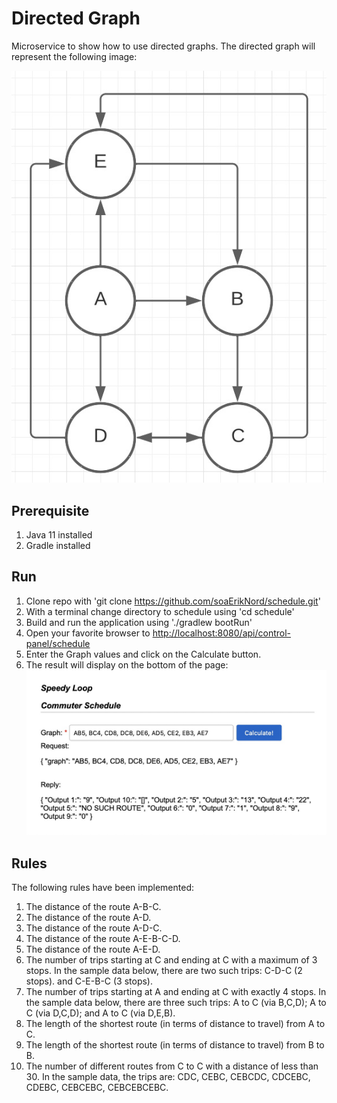 # Directed Graph

Microservice to show how to use directed graphs.  The directed graph will represent the following image:

![Directed Graph](directedGraph.jpg)

## Prerequisite 

1) Java 11 installed
2) Gradle installed

## Run

1) Clone repo with 'git clone https://github.com/soaErikNord/schedule.git'
2) With a terminal change directory to schedule using 'cd schedule'
3) Build and run the application using './gradlew bootRun'
4) Open your favorite browser to [http://localhost:8080/api/control-panel/schedule](http://localhost:8080/api/control-panel/schedule)
5) Enter the Graph values and click on the Calculate button.
6) The result will display on the bottom of the page:
![Example Page](examplePage.jpg)

## Rules

The following rules have been implemented:

1) The distance of the route A-B-C.
2) The distance of the route A-D.
3) The distance of the route A-D-C.
4) The distance of the route A-E-B-C-D.
5) The distance of the route A-E-D.
6) The number of trips starting at C and ending at C with a maximum of 3 stops. In the sample data below, there are two such trips: C-D-C (2 stops). and C-E-B-C (3 stops).
7) The number of trips starting at A and ending at C with exactly 4 stops. In the sample data below, there are three such trips: A to C (via B,C,D); A to C (via D,C,D); and A to C (via D,E,B).
8) The length of the shortest route (in terms of distance to travel) from A to C.
9) The length of the shortest route (in terms of distance to travel) from B to B.
10) The number of different routes from C to C with a distance of less than 30. In the sample data, the trips are: CDC, CEBC, CEBCDC, CDCEBC, CDEBC, CEBCEBC, CEBCEBCEBC.


